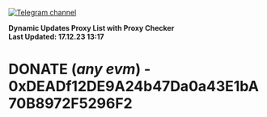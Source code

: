 [![Telegram channel](https://img.shields.io/endpoint?url=https://runkit.io/damiankrawczyk/telegram-badge/branches/master?url=https://t.me/n4z4v0d)](https://t.me/n4z4v0d) 

**Dynamic Updates Proxy List with Proxy Checker**  
**Last Updated: 17.12.23 13:17**

# DONATE (_any evm_) - 0xDEADf12DE9A24b47Da0a43E1bA70B8972F5296F2

